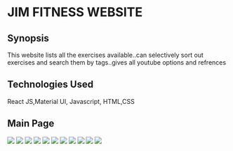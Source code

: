 # JIM FITNESS WEBSITE

## Synopsis
This website lists all the exercises available..can selectively sort out exercises and search them by tags..gives all youtube options and refrences

## Technologies Used
React JS,Material UI, Javascript, HTML,CSS

## Main Page
![](/src/assets/1.jpg)
![](/src/assets/2.jpg)
![](/src/assets/3.jpg)
![](/src/assets/4.jpg)
![](/src/assets/5.jpg)
![](/src/assets/6.jpg)
![](/src/assets/7.jpg)
![](/src/assets/8.jpg)
![](/src/assets/9.jpg)
![](/src/assets/10.jpg)
![](/src/assets/11.jpg)


